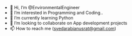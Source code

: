 - 👋 Hi, I’m @EnvironmentalEngineer
- 👀 I’m interested in Programming and Coding..
- 🌱 I’m currently learning Python
- 💞️ I’m looking to collaborate on App development projects
- 📫 How to reach me (syedarabianusrat@gmail.com)

<!---
EnvironmentalEngineer1/EnvironmentalEngineer1 is a ✨ special ✨ repository because its `README.md` (this file) appears on your GitHub profile.
You can click the Preview link to take a look at your changes.
--->
